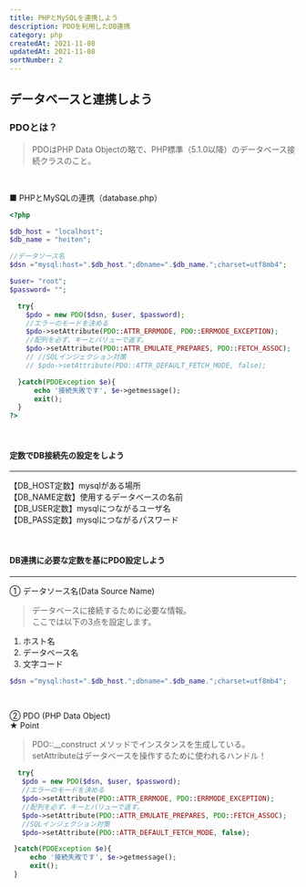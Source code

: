 ```yaml
---
title: PHPとMySQLを連携しよう
description: PDOを利用したDB連携
category: php
createdAt: 2021-11-08
updatedAt: 2021-11-08
sortNumber: 2
---
```


## データベースと連携しよう

### PDOとは？
> PDOはPHP Data Objectの略で、PHP標準（5.1.0以降）のデータベース接続クラスのこと。

<br>

■ PHPとMySQLの連携（database.php）
```php
<?php

$db_host = "localhost";
$db_name = "heiten";

//データソース名
$dsn ="mysql:host=".$db_host.";dbname=".$db_name.";charset=utf8mb4";

$user= "root";
$password= "";

  try{
    $pdo = new PDO($dsn, $user, $password);
    //エラーのモードを決める
    $pdo->setAttribute(PDO::ATTR_ERRMODE, PDO::ERRMODE_EXCEPTION);
    //配列を必ず、キーとバリューで返す。
    $pdo->setAttribute(PDO::ATTR_EMULATE_PREPARES, PDO::FETCH_ASSOC);
    // //SQLインジェクション対策
    // $pdo->setAttribute(PDO::ATTR_DEFAULT_FETCH_MODE, false);

  }catch(PDOException $e){
      echo '接続失敗です', $e->getmessage();
      exit();
  }
?>

```

<br>

#### 定数でDB接続先の設定をしよう
<hr>

【DB_HOST定数】mysqlがある場所<br>
【DB_NAME定数】使用するデータベースの名前<br>
【DB_USER定数】mysqlにつながるユーザ名<br>
【DB_PASS定数】mysqlにつながるパスワード<br>

<br>

#### DB連携に必要な定数を基にPDO設定しよう
<hr>

① データソース名(Data Source Name)<br>
> データベースに接続するために必要な情報。
 <br>ここでは以下の3点を設定します。
1. ホスト名
2. データベース名
3. 文字コード

  ```php
  $dsn ="mysql:host=".$db_host.";dbname=".$db_name.";charset=utf8mb4";
  ```

<br>

② PDO (PHP Data Object)<br>
★ Point
> PDO::__construct メソッドでインスタンスを生成している。<br>setAttributeはデータベースを操作するために使われるハンドル！

 ```php
   try{
    $pdo = new PDO($dsn, $user, $password);
    //エラーのモードを決める
    $pdo->setAttribute(PDO::ATTR_ERRMODE, PDO::ERRMODE_EXCEPTION);
    //配列を必ず、キーとバリューで返す。
    $pdo->setAttribute(PDO::ATTR_EMULATE_PREPARES, PDO::FETCH_ASSOC);
    //SQLインジェクション対策
    $pdo->setAttribute(PDO::ATTR_DEFAULT_FETCH_MODE, false);

  }catch(PDOException $e){
      echo '接続失敗です', $e->getmessage();
      exit();
  }
 ```
